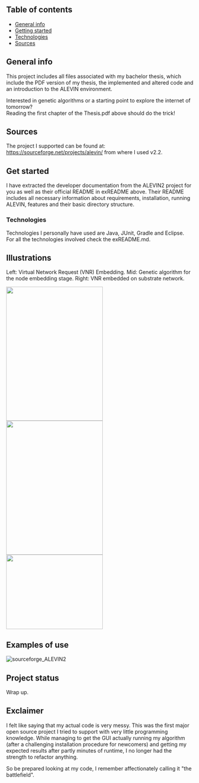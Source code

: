 ## Table of contents
* [General info](#general-info)
* [Getting started](#get-started)
* [Technologies](#technologies)
* [Sources](#sources)


## General info
This project includes all files associated with my bachelor thesis, which include the PDF version of my thesis, the implemented and altered code and an introduction to the ALEVIN environment. <p>
Interested in genetic algorithms or a starting point to explore the internet of tomorrow? <br>
Reading the first chapter of the Thesis.pdf above should do the trick! <p>

## Sources
The project I supported can be found at: https://sourceforge.net/projects/alevin/ from where I used v2.2. <br>

## Get started
I have extracted the developer documentation from the ALEVIN2 project for you as well as their official README in exREADME above. Their README includes all necessary information about requirements, installation, running ALEVIN, features and their basic directory structure. <br>

### Technologies <br>
Technologies I personally have used are Java, JUnit, Gradle and Eclipse. For all the technologies involved check the exREADME.md.

## Illustrations <br>
Left: Virtual Network Request (VNR) Embedding. Mid: Genetic algorithm for the node embedding stage. Right: VNR embedded on substrate network. <p>
<img src="https://user-images.githubusercontent.com/78420756/108925333-b2835980-763c-11eb-9033-9397d4b76256.jpg" width="260" height="360"> <img src="https://user-images.githubusercontent.com/78420756/108925264-8b2c8c80-763c-11eb-8d94-02c0e188d9f8.jpg" width="260" height="360"> <img src="https://user-images.githubusercontent.com/78420756/108925416-da72bd00-763c-11eb-8901-96a9566b2554.jpg" width="260" height="200"> <br>

## Examples of use <br>
![sourceforge_ALEVIN2](https://user-images.githubusercontent.com/78420756/108924910-e7db7780-763b-11eb-92cd-ad2c4151790e.png)

## Project status <br>
Wrap up.
## Exclaimer <br>
I felt like saying that my actual code is very messy. This was the first major open source project I tried to support with very little programming knowledge. While managing to get the GUI actually running my algorithm (after a challenging installation procedure for newcomers) and getting my expected results after partly minutes of runtime, I no longer had the strength to refactor anything. <p>
So be prepared looking at my code, I remember affectionately calling it "the battlefield".
